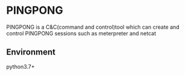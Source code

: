 # PINGPONG
PINGPONG is a C&C(command and control)tool which can create and control PINGPONG sessions such as meterpreter and netcat
## Environment
python3.7+

